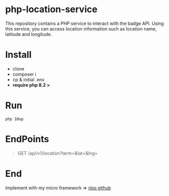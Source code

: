 # php-location-service
This repository contains a PHP service to interact with the badge API. Using this service, you can access location information such as location name, latitude and longitude.

# Install
* clone
* composer i
* cp & initial .env
* **require php 8.2 >**

# Run

```shell
php 10up
```

# EndPoints

> GET /api/v1/location?term=&lat=&lng=


# End
Implement with my micro framework => [ripo github](https://github.com/alireza10up/php-micro-framework)
